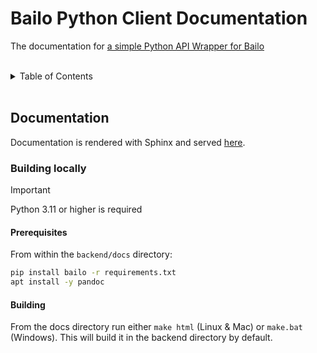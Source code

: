# Bailo Python Client Documentation

The documentation for [a simple Python API Wrapper for Bailo](../../lib/python/README.md)

<br />

<!-- TABLE OF CONTENTS -->
<details>
    <summary>Table of Contents</summary>
    <ol>
        <li>
            <a href="#documentation">Documentation</a>
            <ul>
                <li>
                    <a href="#building-locally">Building locally</a>
                    <ul>
                        <li><a href="#prerequisites">Prerequisites</a></li>
                        <li><a href="#building">Building</a></li>
                    </ul>
                </li>
            </ul>
        </li>
    </ol>
</details>

<br />

## Documentation

Documentation is rendered with Sphinx and served [here](https://gchq.github.io/Bailo/docs/python/index.html).

### Building locally

<!-- prettier-ignore-start -->
> [!IMPORTANT]
> Python 3.11 or higher is required
<!-- prettier-ignore-end -->

#### Prerequisites

From within the `backend/docs` directory:

```bash
pip install bailo -r requirements.txt
apt install -y pandoc
```

#### Building

From the docs directory run either `make html` (Linux & Mac) or `make.bat` (Windows). This will build it in the backend
directory by default.

